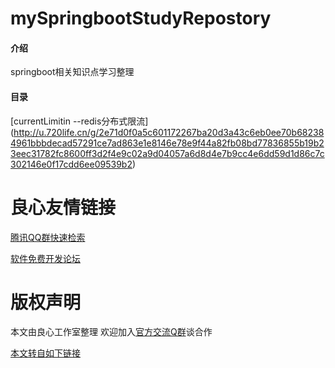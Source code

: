 # mySpringbootStudyRepostory

#### 介绍
springboot相关知识点学习整理

#### 目录
[currentLimitin --redis分布式限流] (http://u.720life.cn/g/2e71d0f0a5c601172267ba20d3a43c6eb0ee70b682384961bbbdecad57291ce7ad863e1e8146e78e9f44a82fb08bd77836855b19b23eec31782fc8600ff3d2f4e9c02a9d04057a6d8d4e7b9cc4e6dd59d1d86c7c302146e0f17cdd6ee09539b2)




 # 良心友情链接

[腾讯QQ群快速检索](http://u.720life.cn/s/8cf73f7c)

[软件免费开发论坛](http://u.720life.cn/s/bbb01dc0)

# 版权声明 

本文由良心工作室整理 欢迎加入[官方交流Q群](https://u.720life.cn/s/f2316816)谈合作

[本文转自如下链接](http://u.720life.cn/g/2e71d0f0a5c601172267ba20d3a43c6ef28b20e0059a8114f29fc762f11fb0c48b63937e2176aaa747f7d33aa82edfd44c0e1b06aa8c5a59394fd3038c69a5e39217c4489ede9ac31fb99a9ddff2211fb8ff655fb54c088423e70712ecfd7626)